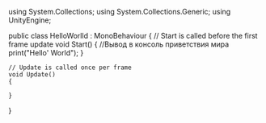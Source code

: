 using System.Collections;
using System.Collections.Generic;
using UnityEngine;

public class HelloWorlld : MonoBehaviour
{
    // Start is called before the first frame update
    void Start()
    {
        //Вывод в консоль приветствия мира
        print("Hello' World");
    }

    // Update is called once per frame
    void Update()
    {
        
    }
}
